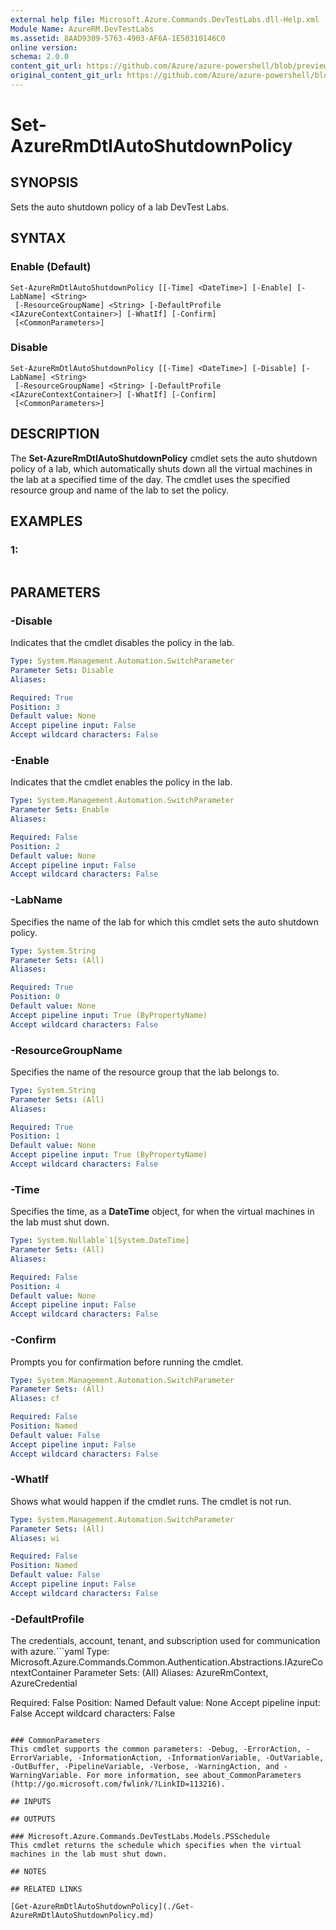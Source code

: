 ```yaml
---
external help file: Microsoft.Azure.Commands.DevTestLabs.dll-Help.xml
Module Name: AzureRM.DevTestLabs
ms.assetid: 8AAD9309-5763-4903-AF6A-1E50310146C0
online version:
schema: 2.0.0
content_git_url: https://github.com/Azure/azure-powershell/blob/preview/src/ResourceManager/DevTestLabs/Commands.DevTestLabs/help/Set-AzureRmDtlAutoShutdownPolicy.md
original_content_git_url: https://github.com/Azure/azure-powershell/blob/preview/src/ResourceManager/DevTestLabs/Commands.DevTestLabs/help/Set-AzureRmDtlAutoShutdownPolicy.md
---
```


# Set-AzureRmDtlAutoShutdownPolicy

## SYNOPSIS
Sets the auto shutdown policy of a lab DevTest Labs.

## SYNTAX

### Enable (Default)
```
Set-AzureRmDtlAutoShutdownPolicy [[-Time] <DateTime>] [-Enable] [-LabName] <String>
 [-ResourceGroupName] <String> [-DefaultProfile <IAzureContextContainer>] [-WhatIf] [-Confirm]
 [<CommonParameters>]
```

### Disable
```
Set-AzureRmDtlAutoShutdownPolicy [[-Time] <DateTime>] [-Disable] [-LabName] <String>
 [-ResourceGroupName] <String> [-DefaultProfile <IAzureContextContainer>] [-WhatIf] [-Confirm]
 [<CommonParameters>]
```

## DESCRIPTION
The **Set-AzureRmDtlAutoShutdownPolicy** cmdlet sets the auto shutdown policy of a lab, which automatically shuts down all the virtual machines in the lab at a specified time of the day.
The cmdlet uses the specified resource group and name of the lab to set the policy.

## EXAMPLES

### 1:
```

```

## PARAMETERS

### -Disable
Indicates that the cmdlet disables the policy in the lab.

```yaml
Type: System.Management.Automation.SwitchParameter
Parameter Sets: Disable
Aliases: 

Required: True
Position: 3
Default value: None
Accept pipeline input: False
Accept wildcard characters: False
```

### -Enable
Indicates that the cmdlet enables the policy in the lab.

```yaml
Type: System.Management.Automation.SwitchParameter
Parameter Sets: Enable
Aliases: 

Required: False
Position: 2
Default value: None
Accept pipeline input: False
Accept wildcard characters: False
```

### -LabName
Specifies the name of the lab for which this cmdlet sets the auto shutdown policy.

```yaml
Type: System.String
Parameter Sets: (All)
Aliases: 

Required: True
Position: 0
Default value: None
Accept pipeline input: True (ByPropertyName)
Accept wildcard characters: False
```

### -ResourceGroupName
Specifies the name of the resource group that the lab belongs to.

```yaml
Type: System.String
Parameter Sets: (All)
Aliases: 

Required: True
Position: 1
Default value: None
Accept pipeline input: True (ByPropertyName)
Accept wildcard characters: False
```

### -Time
Specifies the time, as a **DateTime** object, for when the virtual machines in the lab must shut down.

```yaml
Type: System.Nullable`1[System.DateTime]
Parameter Sets: (All)
Aliases: 

Required: False
Position: 4
Default value: None
Accept pipeline input: False
Accept wildcard characters: False
```

### -Confirm
Prompts you for confirmation before running the cmdlet.

```yaml
Type: System.Management.Automation.SwitchParameter
Parameter Sets: (All)
Aliases: cf

Required: False
Position: Named
Default value: False
Accept pipeline input: False
Accept wildcard characters: False
```

### -WhatIf
Shows what would happen if the cmdlet runs.
The cmdlet is not run.

```yaml
Type: System.Management.Automation.SwitchParameter
Parameter Sets: (All)
Aliases: wi

Required: False
Position: Named
Default value: False
Accept pipeline input: False
Accept wildcard characters: False
```

### -DefaultProfile
The credentials, account, tenant, and subscription used for communication with azure.```yaml
Type: Microsoft.Azure.Commands.Common.Authentication.Abstractions.IAzureContextContainer
Parameter Sets: (All)
Aliases: AzureRmContext, AzureCredential

Required: False
Position: Named
Default value: None
Accept pipeline input: False
Accept wildcard characters: False
```

### CommonParameters
This cmdlet supports the common parameters: -Debug, -ErrorAction, -ErrorVariable, -InformationAction, -InformationVariable, -OutVariable, -OutBuffer, -PipelineVariable, -Verbose, -WarningAction, and -WarningVariable. For more information, see about_CommonParameters (http://go.microsoft.com/fwlink/?LinkID=113216).

## INPUTS

## OUTPUTS

### Microsoft.Azure.Commands.DevTestLabs.Models.PSSchedule
This cmdlet returns the schedule which specifies when the virtual machines in the lab must shut down.

## NOTES

## RELATED LINKS

[Get-AzureRmDtlAutoShutdownPolicy](./Get-AzureRmDtlAutoShutdownPolicy.md)



